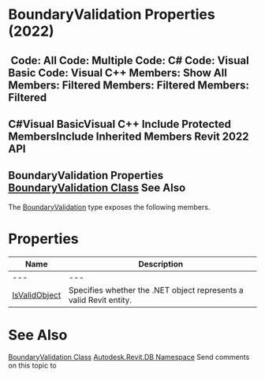 # BoundaryValidation Properties (2022)

﻿
 Code: All Code: Multiple Code: C# Code: Visual Basic Code: Visual C++  Members: Show All Members: Filtered Members: Filtered Members: Filtered   
---  
C#Visual BasicVisual C++
Include Protected MembersInclude Inherited Members
Revit 2022 API  
---  
BoundaryValidation Properties  
[BoundaryValidation Class](82d6e0c5-f102-ce90-9521-3c2e74fbd495.md "BoundaryValidation Class") See Also  
---  
The [BoundaryValidation](82d6e0c5-f102-ce90-9521-3c2e74fbd495.md "BoundaryValidation Class") type exposes the following members.
# Properties
| Name | Description |
| --- | --- |
| --- | --- | --- |
| [IsValidObject](f4be4313-5d88-58ba-5f10-e2e5ca2d1d83.md "IsValidObject Property") | Specifies whether the .NET object represents a valid Revit entity. |

# See Also
[BoundaryValidation Class](82d6e0c5-f102-ce90-9521-3c2e74fbd495.md "BoundaryValidation Class")
[Autodesk.Revit.DB Namespace](87546ba7-461b-c646-cbb1-2cb8f5bff8b2.md "Autodesk.Revit.DB Namespace")
Send comments on this topic to 